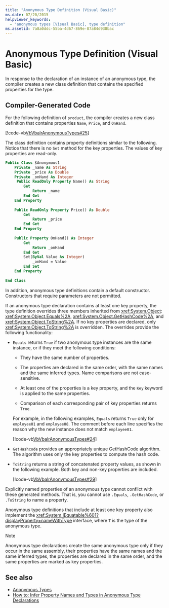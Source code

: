 ```yaml
---
title: "Anonymous Type Definition (Visual Basic)"
ms.date: 07/20/2015
helpviewer_keywords: 
  - "anonymous types [Visual Basic], type definition"
ms.assetid: 7a8a0ddc-55ba-4d67-869e-87a84d938bac
---
```

# Anonymous Type Definition (Visual Basic)
In response to the declaration of an instance of an anonymous type, the compiler creates a new class definition that contains the specified properties for the type.  
  
## Compiler-Generated Code  
 For the following definition of `product`, the compiler creates a new class definition that contains properties `Name`, `Price`, and `OnHand`.  
  
 [!code-vb[VbVbalrAnonymousTypes#25](../../../../visual-basic/language-reference/modifiers/codesnippet/VisualBasic/anonymous-type-definition_1.vb)]  
  
 The class definition contains property definitions similar to the following. Notice that there is no `Set` method for the key properties. The values of key properties are read-only.  
  
```vb  
Public Class $Anonymous1  
    Private _name As String  
    Private _price As Double  
    Private _onHand As Integer  
     Public ReadOnly Property Name() As String  
        Get  
            Return _name  
        End Get  
    End Property  
  
    Public ReadOnly Property Price() As Double  
        Get  
            Return _price  
        End Get  
    End Property  
  
    Public Property OnHand() As Integer  
        Get  
            Return _onHand  
        End Get  
        Set(ByVal Value As Integer)  
            _onHand = Value  
        End Set  
    End Property  
  
End Class  
```  
  
 In addition, anonymous type definitions contain a default constructor. Constructors that require parameters are not permitted.  
  
 If an anonymous type declaration contains at least one key property, the type definition overrides three members inherited from <xref:System.Object>: <xref:System.Object.Equals%2A>, <xref:System.Object.GetHashCode%2A>, and <xref:System.Object.ToString%2A>. If no key properties are declared, only <xref:System.Object.ToString%2A> is overridden. The overrides provide the following functionality:  
  
-   `Equals` returns `True` if two anonymous type instances are the same instance, or if they meet the following conditions:  
  
    -   They have the same number of properties.  
  
    -   The properties are declared in the same order, with the same names and the same inferred types. Name comparisons are not case-sensitive.  
  
    -   At least one of the properties is a key property, and the `Key` keyword is applied to the same properties.  
  
    -   Comparison of each corresponding pair of key properties returns `True`.  
  
     For example, in the following examples, `Equals` returns `True` only for `employee01` and `employee08`. The comment before each line specifies the reason why the new instance does not match `employee01`.  
  
     [!code-vb[VbVbalrAnonymousTypes#24](../../../../visual-basic/language-reference/modifiers/codesnippet/VisualBasic/anonymous-type-definition_2.vb)]  
  
-   `GetHashcode` provides an appropriately unique GetHashCode algorithm. The algorithm uses only the key properties to compute the hash code.  
  
-   `ToString` returns a string of concatenated property values, as shown in the following example. Both key and non-key properties are included.  
  
     [!code-vb[VbVbalrAnonymousTypes#29](../../../../visual-basic/language-reference/modifiers/codesnippet/VisualBasic/anonymous-type-definition_3.vb)]  
  
 Explicitly named properties of an anonymous type cannot conflict with these generated methods. That is, you cannot use `.Equals`, `.GetHashCode`, or `.ToString` to name a property.  
  
 Anonymous type definitions that include at least one key property also implement the <xref:System.IEquatable%601?displayProperty=nameWithType> interface, where `T` is the type of the anonymous type.  
  
> [!NOTE]
>  Anonymous type declarations create the same anonymous type only if they occur in the same assembly, their properties have the same names and the same inferred types, the properties are declared in the same order, and the same properties are marked as key properties.  
  
## See also
- [Anonymous Types](../../../../visual-basic/programming-guide/language-features/objects-and-classes/anonymous-types.md)
- [How to: Infer Property Names and Types in Anonymous Type Declarations](../../../../visual-basic/programming-guide/language-features/objects-and-classes/how-to-infer-property-names-and-types-in-anonymous-type-declarations.md)
